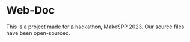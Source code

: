 # Web-Doc
This is a project made for a hackathon, MakeSPP 2023. Our source files have been open-sourced.
